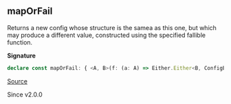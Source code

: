 ## mapOrFail

Returns a new config whose structure is the samea as this one, but which
may produce a different value, constructed using the specified fallible
function.

**Signature**

```ts
declare const mapOrFail: { <A, B>(f: (a: A) => Either.Either<B, ConfigError.ConfigError>): (self: Config<A>) => Config<B>; <A, B>(self: Config<A>, f: (a: A) => Either.Either<B, ConfigError.ConfigError>): Config<B>; }
```

[Source](https://github.com/Effect-TS/effect/tree/main/packages/effect/src/Config.ts#L259)

Since v2.0.0